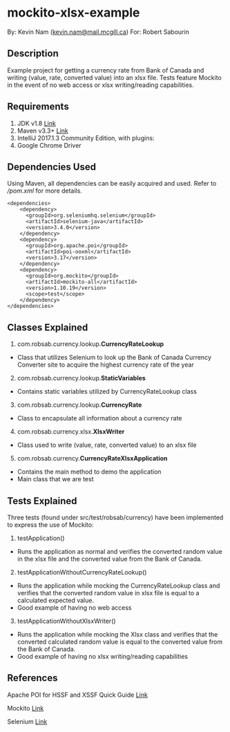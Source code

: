 # mockito-xlsx-example
By: Kevin Nam (kevin.nam@mail.mcgill.ca)
For: Robert Sabourin

## Description
Example project for getting a currency rate from Bank of Canada and writing (value, rate, converted value) into an xlsx file. Tests feature Mockito in the event of no web access or xlsx writing/reading capabilities.

## Requirements
1. JDK v1.8 [Link](http://www.oracle.com/technetwork/java/javase/downloads/jdk8-downloads-2133151.html)
2. Maven v3.3+ [Link](https://maven.apache.org/download.cgi)
3. IntelliJ 2017.1.3 Community Edition, with plugins:
4. Google Chrome Driver

## Dependencies Used

Using Maven, all dependencies can be easily acquired and used. Refer to */pom.xml* for more details.

```
<dependencies>
    <dependency>
      <groupId>org.seleniumhq.selenium</groupId>
      <artifactId>selenium-java</artifactId>
      <version>3.4.0</version>
    </dependency>
    <dependency>
      <groupId>org.apache.poi</groupId>
      <artifactId>poi-ooxml</artifactId>
      <version>3.17</version>
    </dependency>
    <dependency>
      <groupId>org.mockito</groupId>
      <artifactId>mockito-all</artifactId>
      <version>1.10.19</version>
      <scope>test</scope>
    </dependency>
</dependencies>
```

## Classes Explained

1. com.robsab.currency.lookup.**CurrencyRateLookup**
  * Class that utilizes Selenium to look up the Bank of Canada Currency Converter site to acquire the highest currency rate of the year
2. com.robsab.currency.lookup.**StaticVariables**
  * Contains static variables utilized by CurrencyRateLookup class
3. com.robsab.currency.lookup.**CurrencyRate**
  * Class to encapsulate all information about a currency rate
4. com.robsab.currency.xlsx.**XlsxWriter**
  * Class used to write (value, rate, converted value) to an xlsx file
5. com.robsab.currency.**CurrencyRateXlsxApplication**
  * Contains the main method to demo the application
  * Main class that we are test

## Tests Explained

Three tests (found under src/test/robsab/currency) have been implemented to express the use of Mockito:

1. testApplication()
  * Runs the application as normal and verifies the converted random value in the xlsx file and the converted value from the Bank of Canada.
2. testApplicationWithoutCurrencyRateLookup()
  * Runs the application while mocking the CurrencyRateLookup class and verifies that the converted random value in xlsx file is equal to a calculated expected value.
  * Good example of having no web access
3. testApplicationWithoutXlsxWriter()
  * Runs the application while mocking the Xlsx class and verifies that the converted calculated random value is equal to the converted value from the Bank of Canada.
  * Good example of having no xlsx writing/reading capabilities
  
## References

Apache POI for HSSF and XSSF Quick Guide [Link](https://poi.apache.org/spreadsheet/quick-guide.html)

Mockito [Link](http://site.mockito.org/)

Selenium [Link](http://www.seleniumhq.org/)